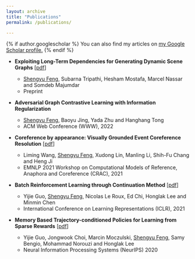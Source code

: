```yaml
---
layout: archive
title: "Publications"
permalink: /publications/

---
```


{% if author.googlescholar %}
  You can also find my articles on <u><a href="{{author.googlescholar}}">my Google Scholar profile</a>.</u>
{% endif %}

* **Exploiting Long-Term Dependencies for Generating Dynamic Scene Graphs** \[[pdf](https://arxiv.org/abs/2112.09828)\]
  * <ins>Shengyu Feng</ins>, Subarna Tripathi, Hesham Mostafa, Marcel Nassar and Somdeb Majumdar
  * Preprint

* **Adversarial Graph Contrastive Learning with Information Regularization**
  * <ins>Shengyu Feng</ins>, Baoyu Jing, Yada Zhu and Hanghang Tong
  * ACM Web Conference (WWW), 2022
  
* **Coreference by appearance: Visually Grounded Event Coreference Resolution** \[[pdf](https://aclanthology.org/2021.crac-1.14.pdf)\]
  * Liming Wang, <ins>Shengyu Feng</ins>, Xudong Lin, Manling Li, Shih-Fu Chang and Heng Ji
  * EMNLP 2021 Workshop on Computational Models of Reference, Anaphora and Coreference (CRAC), 2021

* **Batch Reinforcement Learning through Continuation Method** \[[pdf](https://openreview.net/pdf?id=po-DLlBuAuz)\]
    * Yijie Guo, <ins>Shengyu Feng</ins>, Nicolas Le Roux, Ed Chi, Honglak Lee and Minmin Chen
    * International Conference on Learning Representations (ICLR), 2021 

* **Memory Based Trajectory-conditioned Policies for Learning from Sparse Rewards** \[[pdf](https://openreview.net/pdf?id=Byg5KyHYwr)\]
  *  Yijie Guo, Jongwook Choi, Marcin Moczulski, <ins>Shengyu Feng</ins>, Samy Bengio, Mohammad Norouzi and Honglak Lee
  *  Neural Information Processing Systems (NeurIPS) 2020

